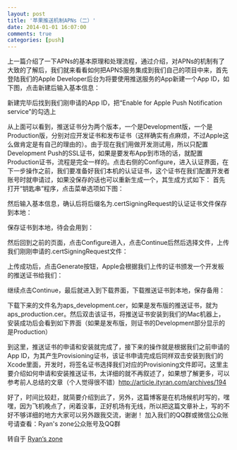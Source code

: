 ```yaml
---
layout: post
title: '苹果推送机制APNs（二）'
date: 2014-01-01 16:07:00
comments: true
categories: [push]
---
```

上一篇介绍了一下APNs的基本原理和处理流程，通过介绍，对APNs的机制有了大致的了解后，我们就来看看如何把APNS服务集成到我们自己的项目中来，首先登陆我们的Apple Developer后台为将要使用推送服务的App新建一个App ID，如下图，点击新建后输入基本信息：


新建完毕后找到我们刚申请的App ID，把“Enable for Apple Push Notification service”的勾选上

从上面可以看到，推送证书分为两个版本，一个是Development版，一个是Production版，分别对应开发证书和发布证书（这样确实有点麻烦，不过Apple这么做肯定是有自己的理由的）。由于现在我们用做开发测试用，所以只配置Development Push的SSL证书，如果是要发布App到市场的话，就配置Production证书，流程是完全一样的。点击右侧的Configure，进入认证界面，在下一步操作之前，我们要准备好我们本机的认证证书，这个证书在我们配置开发者账号时就申请过，如果没保存的话也可以重新生成一个，其生成方式如下：
首先打开“钥匙串”程序，点击菜单选项如下图：


然后输入基本信息，确认后将后缀名为.certSigningRequest的认证证书文件保存到本地：


保存证书到本地，待会会用到：        


然后回到之前的页面，点击Configure进入，点击Continue后然后选择文件，上传我们刚刚申请的.certSigningRequest文件：


上传成功后，点击Generate按钮，Apple会根据我们上传的证书颁发一个开发板的推送证书给我们：


继续点击Continue，最后就进入到下载界面，下载推送证书到本地，保存备用：


下载下来的文件名为aps_development.cer，如果是发布版的推送证书，就为aps_production.cer。然后双击该证书，将推送证书安装到我们的Mac机器上，安装成功后会看到如下界面（如果是发布版，则证书的Development部分显示的是Production）


到这里，推送证书的申请和安装就完成了，接下来的操作就是根据我们之前申请的App ID，为其产生Provisioning证书，该证书申请完成后同样双击安装到我们的Xcode里面，开发时，将签名证书选择我们对应的Provisioning文件即可。这里主要介绍如何申请和安装推送证书，太详细的就不再叙述了，如果想了解更多，可以参考前人总结的文章（个人觉得很不错）http://article.ityran.com/archives/194

好了，时间比较赶，就简要介绍到此了，另外，这篇博客是在机场候机时写的，嘿嘿，因为飞机晚点了，闲着没事，正好机场有无线，所以把这篇文章补上，写的不好不够详细的地方大家可以另外跟我交流，谢谢！
加入我们的QQ群或微信公众账号请查看：Ryan's zone公众账号及QQ群

转自于 [Ryan‘s zone](http://blog.csdn.net/ryantang03/article/details/8540362)